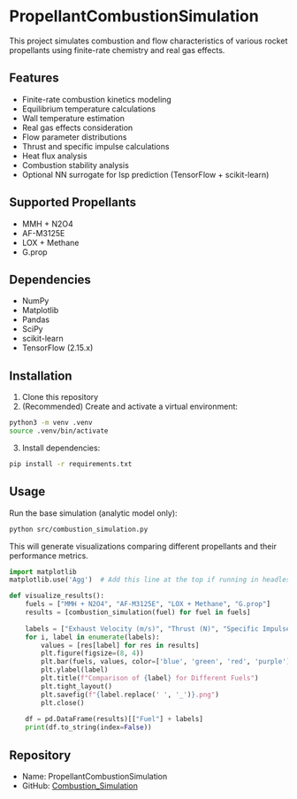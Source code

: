 # PropellantCombustionSimulation

This project simulates combustion and flow characteristics of various rocket propellants using finite-rate chemistry and real gas effects.

## Features

- Finite-rate combustion kinetics modeling
- Equilibrium temperature calculations
- Wall temperature estimation
- Real gas effects consideration
- Flow parameter distributions
- Thrust and specific impulse calculations
- Heat flux analysis
- Combustion stability analysis
- Optional NN surrogate for Isp prediction (TensorFlow + scikit-learn)

## Supported Propellants

- MMH + N2O4
- AF-M3125E
- LOX + Methane
- G.prop

## Dependencies

- NumPy
- Matplotlib
- Pandas
- SciPy
- scikit-learn
- TensorFlow (2.15.x)

## Installation

1. Clone this repository
2. (Recommended) Create and activate a virtual environment:
```bash
python3 -m venv .venv
source .venv/bin/activate
```
3. Install dependencies:
```bash
pip install -r requirements.txt
```

## Usage

Run the base simulation (analytic model only):
```bash
python src/combustion_simulation.py
```

This will generate visualizations comparing different propellants and their performance metrics. 

```python
import matplotlib
matplotlib.use('Agg')  # Add this line at the top if running in headless mode

def visualize_results():
    fuels = ["MMH + N2O4", "AF-M3125E", "LOX + Methane", "G.prop"]
    results = [combustion_simulation(fuel) for fuel in fuels]
    
    labels = ["Exhaust Velocity (m/s)", "Thrust (N)", "Specific Impulse (s)", "Equilibrium Temperature (K)", "Burn Time (s)", "Wall Temperature (K)"]
    for i, label in enumerate(labels):
        values = [res[label] for res in results]
        plt.figure(figsize=(8, 4))
        plt.bar(fuels, values, color=['blue', 'green', 'red', 'purple'])
        plt.ylabel(label)
        plt.title(f"Comparison of {label} for Different Fuels")
        plt.tight_layout()
        plt.savefig(f"{label.replace(' ', '_')}.png")
        plt.close()
    
    df = pd.DataFrame(results)[["Fuel"] + labels]
    print(df.to_string(index=False))
``` 

## Repository

- Name: PropellantCombustionSimulation
- GitHub: [Combustion_Simulation](https://github.com/Sarvesh2304/Combustion_Simulation)